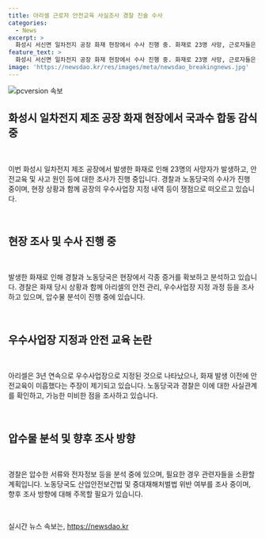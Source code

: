```yaml
---
title: 아리셀 근로자 안전교육 사실조사 경찰 진술 수사
categories:
  - News
excerpt: >
  화성시 서신면 일차전지 공장 화재 현장에서 수사 진행 중. 화재로 23명 사망, 근로자들은 안전교육 미진 주장. 경찰, 안전교육 관련 사실 확인 수사. 20여 명 참고인 조사, 압수물 분석 중. 피의자 법 위반 여부 파악 중. 화재 전 우수사업장 선정, 박순관 대표 등 소환 가능성도 열려. 사망자 1명 발인식 진행. (150자)
feature_text: >
  화성시 서신면 일차전지 공장 화재 현장에서 수사 진행 중. 화재로 23명 사망, 근로자들은 안전교육 미진 주장. 경찰, 안전교육 관련 사실 확인 수사. 20여 명 참고인 조사, 압수물 분석 중. 피의자 법 위반 여부 파악 중. 화재 전 우수사업장 선정, 박순관 대표 등 소환 가능성도 열려. 사망자 1명 발인식 진행. (150자)
image: 'https://newsdao.kr/res/images/meta/newsdao_breakingnews.jpg'
---
```


<p><img src="https://newsdao.kr/res/images/meta/newsdao_breakingnews.jpg" alt="pcversion 속보" /></p>

<h2 data-ke-size="size26">화성시 일차전지 제조 공장 화재 현장에서 국과수 합동 감식 중</h2>

<p data-ke-size="size16">&nbsp;</p>

<p>이번 화성시 일차전지 제조 공장에서 발생한 화재로 인해 23명의 사망자가 발생하고, 안전교육 및 사고 원인 등에 대한 조사가 진행 중입니다. 경찰과 노동당국의 수사가 진행 중이며, 현장 상황과 함께 공장의 우수사업장 지정 내역 등이 쟁점으로 떠오르고 있습니다.</p>

<p data-ke-size="size16">&nbsp;</p>

<h2 data-ke-size="size24">현장 조사 및 수사 진행 중</h2>

<p data-ke-size="size16">&nbsp;</p>

<p>발생한 화재로 인해 경찰과 노동당국은 현장에서 각종 증거를 확보하고 분석하고 있습니다. 경찰은 화재 당시 상황과 함께 아리셀의 안전 관리, 우수사업장 지정 과정 등을 조사하고 있으며, 압수물 분석이 진행 중에 있습니다.</p>

<p data-ke-size="size16">&nbsp;</p>

<h2 data-ke-size="size24">우수사업장 지정과 안전 교육 논란</h2>

<p data-ke-size="size16">&nbsp;</p>

<p>아리셀은 3년 연속으로 우수사업장으로 지정된 것으로 나타났으나, 화재 발생 이전에 안전교육이 미흡했다는 주장이 제기되고 있습니다. 노동당국과 경찰은 이에 대한 사실관계를 확인하고, 가능한 미비한 점을 조사하고 있습니다.</p>

<p data-ke-size="size16">&nbsp;</p>

<h2 data-ke-size="size24">압수물 분석 및 향후 조사 방향</h2>

<p data-ke-size="size16">&nbsp;</p>

<p>경찰은 압수한 서류와 전자정보 등을 분석 중에 있으며, 필요한 경우 관련자들을 소환할 계획입니다. 노동당국도 산업안전보건법 및 중대재해처벌법 위반 여부를 조사 중이며, 향후 조사 방향에 대해 주목할 필요가 있습니다.</p>

<p data-ke-size="size16">&nbsp;</p>
실시간 뉴스 속보는, <a href="https://newsdao.kr" rel="dofollow">https://newsdao.kr</a>


